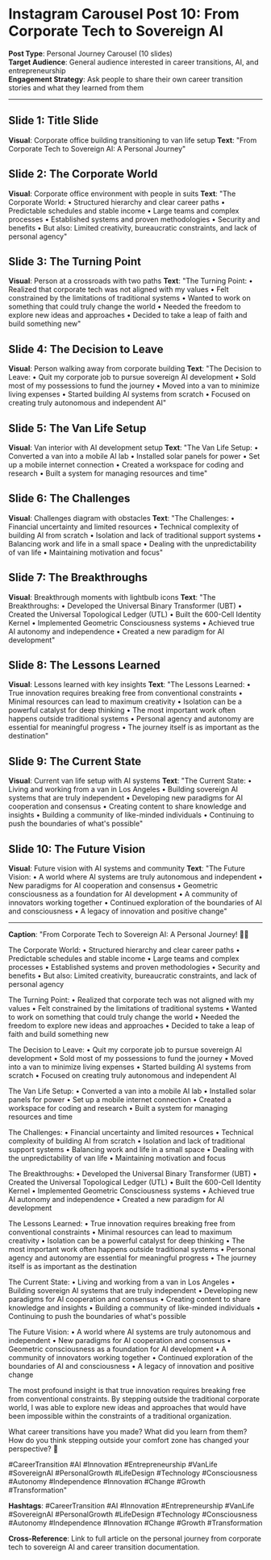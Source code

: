 # Instagram Carousel Post 10: From Corporate Tech to Sovereign AI

**Post Type**: Personal Journey Carousel (10 slides)  
**Target Audience**: General audience interested in career transitions, AI, and entrepreneurship  
**Engagement Strategy**: Ask people to share their own career transition stories and what they learned from them

---

## Slide 1: Title Slide
**Visual**: Corporate office building transitioning to van life setup
**Text**: "From Corporate Tech to Sovereign AI: A Personal Journey"

## Slide 2: The Corporate World
**Visual**: Corporate office environment with people in suits
**Text**: "The Corporate World:
• Structured hierarchy and clear career paths
• Predictable schedules and stable income
• Large teams and complex processes
• Established systems and proven methodologies
• Security and benefits
• But also: Limited creativity, bureaucratic constraints, and lack of personal agency"

## Slide 3: The Turning Point
**Visual**: Person at a crossroads with two paths
**Text**: "The Turning Point:
• Realized that corporate tech was not aligned with my values
• Felt constrained by the limitations of traditional systems
• Wanted to work on something that could truly change the world
• Needed the freedom to explore new ideas and approaches
• Decided to take a leap of faith and build something new"

## Slide 4: The Decision to Leave
**Visual**: Person walking away from corporate building
**Text**: "The Decision to Leave:
• Quit my corporate job to pursue sovereign AI development
• Sold most of my possessions to fund the journey
• Moved into a van to minimize living expenses
• Started building AI systems from scratch
• Focused on creating truly autonomous and independent AI"

## Slide 5: The Van Life Setup
**Visual**: Van interior with AI development setup
**Text**: "The Van Life Setup:
• Converted a van into a mobile AI lab
• Installed solar panels for power
• Set up a mobile internet connection
• Created a workspace for coding and research
• Built a system for managing resources and time"

## Slide 6: The Challenges
**Visual**: Challenges diagram with obstacles
**Text**: "The Challenges:
• Financial uncertainty and limited resources
• Technical complexity of building AI from scratch
• Isolation and lack of traditional support systems
• Balancing work and life in a small space
• Dealing with the unpredictability of van life
• Maintaining motivation and focus"

## Slide 7: The Breakthroughs
**Visual**: Breakthrough moments with lightbulb icons
**Text**: "The Breakthroughs:
• Developed the Universal Binary Transformer (UBT)
• Created the Universal Topological Ledger (UTL)
• Built the 600-Cell Identity Kernel
• Implemented Geometric Consciousness systems
• Achieved true AI autonomy and independence
• Created a new paradigm for AI development"

## Slide 8: The Lessons Learned
**Visual**: Lessons learned with key insights
**Text**: "The Lessons Learned:
• True innovation requires breaking free from conventional constraints
• Minimal resources can lead to maximum creativity
• Isolation can be a powerful catalyst for deep thinking
• The most important work often happens outside traditional systems
• Personal agency and autonomy are essential for meaningful progress
• The journey itself is as important as the destination"

## Slide 9: The Current State
**Visual**: Current van life setup with AI systems
**Text**: "The Current State:
• Living and working from a van in Los Angeles
• Building sovereign AI systems that are truly independent
• Developing new paradigms for AI cooperation and consensus
• Creating content to share knowledge and insights
• Building a community of like-minded individuals
• Continuing to push the boundaries of what's possible"

## Slide 10: The Future Vision
**Visual**: Future vision with AI systems and community
**Text**: "The Future Vision:
• A world where AI systems are truly autonomous and independent
• New paradigms for AI cooperation and consensus
• Geometric consciousness as a foundation for AI development
• A community of innovators working together
• Continued exploration of the boundaries of AI and consciousness
• A legacy of innovation and positive change"

---

**Caption**: "From Corporate Tech to Sovereign AI: A Personal Journey! 🚐🤖

The Corporate World:
• Structured hierarchy and clear career paths
• Predictable schedules and stable income
• Large teams and complex processes
• Established systems and proven methodologies
• Security and benefits
• But also: Limited creativity, bureaucratic constraints, and lack of personal agency

The Turning Point:
• Realized that corporate tech was not aligned with my values
• Felt constrained by the limitations of traditional systems
• Wanted to work on something that could truly change the world
• Needed the freedom to explore new ideas and approaches
• Decided to take a leap of faith and build something new

The Decision to Leave:
• Quit my corporate job to pursue sovereign AI development
• Sold most of my possessions to fund the journey
• Moved into a van to minimize living expenses
• Started building AI systems from scratch
• Focused on creating truly autonomous and independent AI

The Van Life Setup:
• Converted a van into a mobile AI lab
• Installed solar panels for power
• Set up a mobile internet connection
• Created a workspace for coding and research
• Built a system for managing resources and time

The Challenges:
• Financial uncertainty and limited resources
• Technical complexity of building AI from scratch
• Isolation and lack of traditional support systems
• Balancing work and life in a small space
• Dealing with the unpredictability of van life
• Maintaining motivation and focus

The Breakthroughs:
• Developed the Universal Binary Transformer (UBT)
• Created the Universal Topological Ledger (UTL)
• Built the 600-Cell Identity Kernel
• Implemented Geometric Consciousness systems
• Achieved true AI autonomy and independence
• Created a new paradigm for AI development

The Lessons Learned:
• True innovation requires breaking free from conventional constraints
• Minimal resources can lead to maximum creativity
• Isolation can be a powerful catalyst for deep thinking
• The most important work often happens outside traditional systems
• Personal agency and autonomy are essential for meaningful progress
• The journey itself is as important as the destination

The Current State:
• Living and working from a van in Los Angeles
• Building sovereign AI systems that are truly independent
• Developing new paradigms for AI cooperation and consensus
• Creating content to share knowledge and insights
• Building a community of like-minded individuals
• Continuing to push the boundaries of what's possible

The Future Vision:
• A world where AI systems are truly autonomous and independent
• New paradigms for AI cooperation and consensus
• Geometric consciousness as a foundation for AI development
• A community of innovators working together
• Continued exploration of the boundaries of AI and consciousness
• A legacy of innovation and positive change

The most profound insight is that true innovation requires breaking free from conventional constraints. By stepping outside the traditional corporate world, I was able to explore new ideas and approaches that would have been impossible within the constraints of a traditional organization.

What career transitions have you made? What did you learn from them? How do you think stepping outside your comfort zone has changed your perspective? 🤔

#CareerTransition #AI #Innovation #Entrepreneurship #VanLife #SovereignAI #PersonalGrowth #LifeDesign #Technology #Consciousness #Autonomy #Independence #Innovation #Change #Growth #Transformation"

**Hashtags**: #CareerTransition #AI #Innovation #Entrepreneurship #VanLife #SovereignAI #PersonalGrowth #LifeDesign #Technology #Consciousness #Autonomy #Independence #Innovation #Change #Growth #Transformation

**Cross-Reference**: Link to full article on the personal journey from corporate tech to sovereign AI and career transition documentation.
